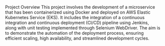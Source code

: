 Project Overview
This project involves the development of a microservice that has been containerized using Docker and deployed on AWS Elastic Kubernetes Service (EKS). It includes the integration of a continuous integration and continuous deployment (CI/CD) pipeline using Jenkins, along with unit testing implemented through Selenium WebDriver. The aim is to demonstrate the automation of the deployment process, ensuring efficient scaling, high availability, and streamlined development cycles.

